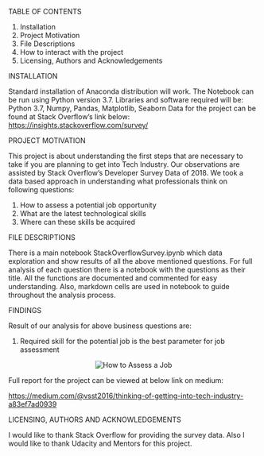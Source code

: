 TABLE OF CONTENTS

1.	Installation
2.	Project Motivation
3.	File Descriptions
4.	How to interact with the project
5.	Licensing, Authors and Acknowledgements

INSTALLATION

Standard installation of Anaconda distribution will work. The Notebook can be run using Python version 3.7. Libraries and software required will be:
Python 3.7, Numpy, Pandas, Matplotlib, Seaborn
Data for the project can be found at Stack Overflow’s link below:
https://insights.stackoverflow.com/survey/ 

PROJECT MOTIVATION

This project is about understanding the first steps that are necessary to take if you are planning to get into Tech Industry. Our observations are assisted by Stack Overflow’s Developer Survey Data of 2018. We took a data based approach in understanding what professionals think on following questions:
1.	How to assess a potential job opportunity
2.	What are the latest technological skills
3.	Where can these skills be acquired

FILE DESCRIPTIONS

There is a main notebook StackOverflowSurvey.ipynb which data exploration and show results of all the above mentioned questions. For full analysis of each question there is a notebook with the questions as their title. All the functions are documented and commented for easy understanding. Also, markdown cells are used in notebook to guide throughout the analysis process.

FINDINGS

Result of our analysis for above business questions are:
1.	Required skill for the potential job is the best parameter for job assessment
<p align="center">
  <img src="images/assess_job.png" title="How to Assess a Job">
</p>


Full report for the project can be viewed at below link on medium:

https://medium.com/@vsst2016/thinking-of-getting-into-tech-industry-a83ef7ad0939



LICENSING, AUTHORS AND ACKNOWLEDGEMENTS

I would like to thank Stack Overflow for providing the survey data. Also I would like to thank Udacity and Mentors for this project.



